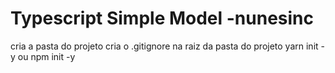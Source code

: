 # Typescript Simple Model -nunesinc

cria a pasta do projeto
cria o .gitignore na raiz da pasta do projeto
yarn init -y ou npm init -y
